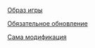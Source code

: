 [Образ игры](https://www.dropbox.com/s/x8rbvrmt5lx1wth/mcity.iso?dl=0)

[Обязательное обновление](http://www.solidfiles.com/d/c755d2ff04/)

[Сама модификация](http://www.solidfiles.com/d/b709a25a5d/MCity_Launcher.zip)

